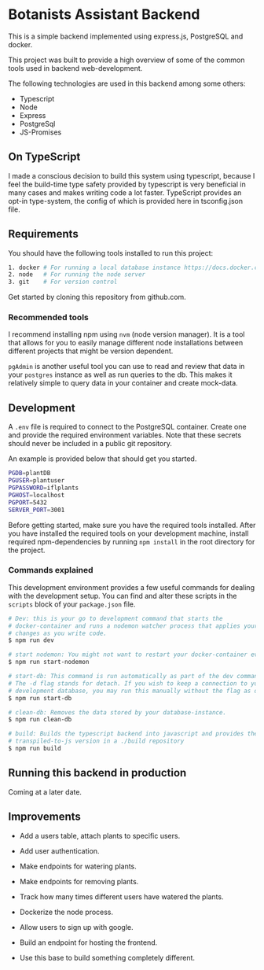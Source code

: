 # Botanists Assistant Backend

This is a simple backend implemented using express.js, PostgreSQL and docker.

This project was built to provide a high overview of some of the common tools used in backend web-development.

The following technologies are used in this backend among some others:

- Typescript
- Node
- Express
- PostgreSql
- JS-Promises

## On TypeScript

I made a conscious decision to build this system using typescript, because I feel the build-time type safety provided by typescript is very beneficial in many cases and makes writing code a lot faster. TypeScript provides an opt-in type-system, the config of which is provided here in tsconfig.json file.

## Requirements

You should have the following tools installed to run this project:

```bash
1. docker # For running a local database instance https://docs.docker.com/get-started/
2. node   # For running the node server
3. git    # For version control
```

Get started by cloning this repository from github.com.

### Recommended tools

I recommend installing npm using `nvm` (node version manager). It is a tool that allows for you to easily manage different node installations between different projects that might be version dependent.

`pgAdmin` is another useful tool you can use to read and review that data in your `postgres` instance as well as run queries to the db. This makes it relatively simple to query data in your container and create mock-data.

## Development

A `.env` file is required to connect to the PostgreSQL container. Create one and provide the required environment variables. Note that these secrets should never be included in a public git repository.

An example is provided below that should get you started.

```bash
PGDB=plantDB
PGUSER=plantuser
PGPASSWORD=iflplants
PGHOST=localhost
PGPORT=5432
SERVER_PORT=3001
```

Before getting started, make sure you have the required tools installed. After you have installed the required tools on your development machine, install required npm-dependencies by running `npm install` in the root directory for the project.

### Commands explained

This development environment provides a few useful commands for dealing with the development setup. You can find and alter these scripts in the `scripts` block of your `package.json` file.

```bash
# Dev: this is your go to development command that starts the
# docker-container and runs a nodemon watcher process that applies your
# changes as you write code.
$ npm run dev

# start nodemon: You might not want to restart your docker-container every time, this simply starts the nodemon process that watches the server for changes.
$ npm run start-nodemon

# start-db: This command is run automatically as part of the dev command
# The -d flag stands for detach. If you wish to keep a connection to your
# development database, you may run this manually without the flag as docker-compose up
$ npm run start-db

# clean-db: Removes the data stored by your database-instance.
$ npm run clean-db

# build: Builds the typescript backend into javascript and provides the
# transpiled-to-js version in a ./build repository
$ npm run build

```

## Running this backend in production

Coming at a later date.

## Improvements

- Add a users table, attach plants to specific users.
- Add user authentication.
- Make endpoints for watering plants.
- Make endpoints for removing plants.
- Track how many times different users have watered the plants.
- Dockerize the node process.
- Allow users to sign up with google.
- Build an endpoint for hosting the frontend.

- Use this base to build something completely different.
